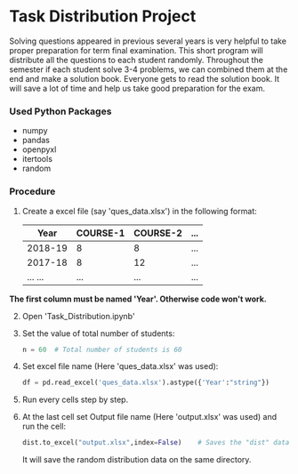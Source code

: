 # Task Distribution Project

Solving questions appeared in previous several years is very helpful to take proper preparation for term final examination. This short program will distribute all the questions to each student randomly. Throughout the semester if each student solve 3-4 problems, we can combined them at the end and make a solution book. Everyone gets to read the solution book. It will save a lot of time and help us take good preparation for the exam.

### Used Python Packages

* numpy
* pandas
* openpyxl
* itertools
* random

### Procedure

1. Create a excel file (say 'ques_data.xlsx') in the following format:

    |   Year   | COURSE-1 | COURSE-2 | ... |
    |----------|----------|----------|-----|
    |  2018-19 |    8     |     8    | ... |
    |  2017-18 |    8     |     12   | ... |
    | ... ...  |   ...    |    ...   | ... | 

**The first column must be named 'Year'. Otherwise code won't work.**

2. Open 'Task_Distribution.ipynb'
3. Set the value of total number of students:

    ```python
    n = 60  # Total number of students is 60
    ```
4. Set excel file name (Here 'ques_data.xlsx' was used):

    ```python
    df = pd.read_excel('ques_data.xlsx').astype({'Year':"string"})
    ```
5. Run every cells step by step.
6. At the last cell set Output file name (Here 'output.xlsx' was used) and run the cell:

    ```python
    dist.to_excel("output.xlsx",index=False)    # Saves the "dist" dataframe to "output.xlsx" file
    ```
   It will save the random distribution data on the same directory. 